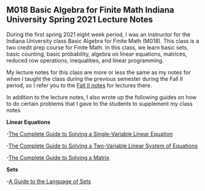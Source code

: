 ## M018 Basic Algebra for Finite Math Indiana University Spring 2021 Lecture Notes

During the first spring 2021 eight week period, I was an instructor for the Indiana University class Basic Algebra for Finite Math (M018). This class is a two credit prep course for Finite Math. In this class, we learn basic sets, basic counting, basic probability, algebra on linear equations, matrices, reduced row operations, inequalities, and linear programming.

My lecture notes for this class are more or less the same as my notes for when I taught the class during the previous semester during the Fall II period, so I refer you to the [Fall II notes](https://agoodlad-instructor-notes.github.io/m018-fall-ii-2020) for lectures there.

In addition to the lecture notes, I also wrote up the following guides on how to do certain problems that I gave to the students to supplement my class notes

**Linear Equations**

-[The Complete Guide to Solving a Single-Variable Linear Equation](https://agoodlad-instructor-notes.github.io/m018-spring-2021/the-complete-guide-to-solving-a-single-variable-linear-equation.pdf)

-[The Complete Guide to Solving a Two-Variable Linear System of Equations](https://agoodlad-instructor-notes.github.io/m018-spring-2021/the-complete-guide-to-solving-a-two-variable-linear-system-of-equations.pdf)

-[The Complete Guide to Solving a Matrix](https://agoodlad-instructor-notes.github.io/m018-spring-2021/the-complete-guide-to-solving-a-matrix.pdf)

**Sets**

-[A Guide to the Language of Sets](https://agoodlad-instructor-notes.github.io/m018-spring-2021/a-guide-to-the-language-of-sets.pdf)
